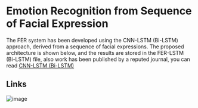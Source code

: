 # Emotion Recognition from Sequence of Facial Expression
The FER system has been developed using the CNN-LSTM (Bi-LSTM) approach, derived from a sequence of facial expressions. The proposed architecture is shown below, and the results are stored in the FER-LSTM (Bi-LSTM) file, also work has been published by a reputed journal, you can read [CNN-LSTM (Bi-LSTM)](https://github.com/Mohana-AI/FER-Deep-Learning-PhD/blob/main/CNN-LSTM.pdf)
## Links
![image](https://github.com/Mohana-AI/FER-Deep-Learning-PhD/blob/main/Images/CNN-LSTM(Bi-LSTM).png)


